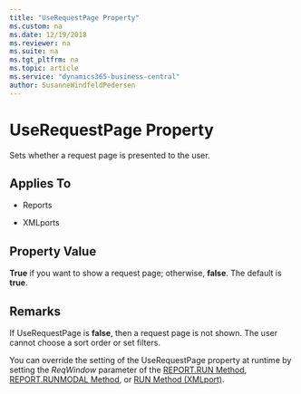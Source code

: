 ```yaml
---
title: "UseRequestPage Property"
ms.custom: na
ms.date: 12/19/2018
ms.reviewer: na
ms.suite: na
ms.tgt_pltfrm: na
ms.topic: article
ms.service: "dynamics365-business-central"
author: SusanneWindfeldPedersen
---
```


# UseRequestPage Property
Sets whether a request page is presented to the user.  
  
## Applies To  
  
- Reports  
  
- XMLports  
  
## Property Value  
 **True** if you want to show a request page; otherwise, **false**. The default is **true**.  
  
## Remarks  
If UseRequestPage is **false**, then a request page is not shown. The user cannot choose a sort order or set filters.  
  
You can override the setting of the UseRequestPage property at runtime by setting the *ReqWindow* parameter of the [REPORT.RUN Method](../methods/devenv-report-run-method.md), [REPORT.RUNMODAL Method](../methods/devenv-report-runmodal-method.md), or [RUN Method (XMLport)](../methods/devenv-run-method-XMLport.md).